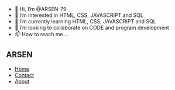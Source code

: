 - 👋 Hi, I’m @ARSEN-79
- 👀 I’m interested in HTML, CSS, JAVASCRIPT and SQL
- 🌱 I’m currently learning HTML, CSS, JAVASCRIPT and SQL
- 💞️ I’m looking to collaborate on CODE and program development
- 📫 How to reach me ...

<!---
ARSEN-79/ARSEN-79 is a ✨ special ✨ repository because its `README.md` (this file) appears on your GitHub profile.
You can click the Preview link to take a look at your changes.
--->
<html>
  <body>
    <nav>
      <div>
        <h1>ARSEN</h1>
      </div>
      <div>
        <ul>
          <li><a href="home.html">Home</a></li>
          <li><a href="contact.html">Contact</a></li>
          <li><a href="about.html">About</a></li>
        </ul>
      </div>
    </nav>
  </body>
</html>
